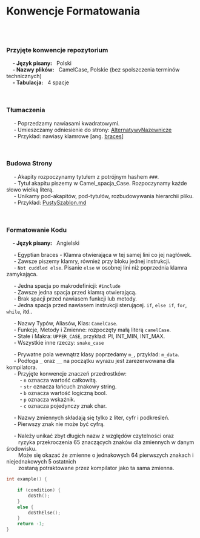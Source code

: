 # Konwencje Formatowania

<br/><br/>

### Przyjęte konwencje repozytorium
**&nbsp;&nbsp;&nbsp;&nbsp; - Język pisany:** &nbsp; Polski \
**&nbsp;&nbsp;&nbsp;&nbsp; - Nazwy plików:** &nbsp; CamelCase, Polskie (bez spolszczenia terminów technicznych) \
**&nbsp;&nbsp;&nbsp;&nbsp; - Tabulacja:** &nbsp; 4 spacje 

<br/>

### Tłumaczenia
&nbsp;&nbsp;&nbsp;&nbsp; - Poprzedzamy nawiasami kwadratowymi. \
&nbsp;&nbsp;&nbsp;&nbsp; - Umieszczamy odniesienie do strony: [AlternatywyNazewnicze](/workspace/AlternatywyNazewnicze.md) \
&nbsp;&nbsp;&nbsp;&nbsp; - Przykład: nawiasy klamrowe [ang. [braces](/workspacce/AlternatywyNazewnicze.md#ang-braces)]

<br/>

### Budowa Strony
&nbsp;&nbsp;&nbsp;&nbsp; - Akapity rozpoczynamy tytułem z potrójnym hashem `###`. \
&nbsp;&nbsp;&nbsp;&nbsp; - Tytuł akapitu piszemy w Camel_spacja_Case. Rozpoczynamy każde słowo wielką literą. \
&nbsp;&nbsp;&nbsp;&nbsp; - Unikamy pod-akapitów, pod-tytułów, rozbudowywania hierarchii pliku. \
&nbsp;&nbsp;&nbsp;&nbsp; - Przykład:  [PustySzablon.md](/workspace/PustySzablon.md)

<br/>

### Formatowanie Kodu
**&nbsp;&nbsp;&nbsp;&nbsp; - Język pisany:** &nbsp; Angielski 

&nbsp;&nbsp;&nbsp;&nbsp; - Egyptian braces - Klamra otwierająca w tej samej lini co jej nagłówek. \
&nbsp;&nbsp;&nbsp;&nbsp; - Zawsze piszemy klamry, również przy bloku jednej instrukcji. \
&nbsp;&nbsp;&nbsp;&nbsp; - `Not cuddled else`. Pisanie `else` w osobnej lini niż poprzednia klamra zamykająca.

&nbsp;&nbsp;&nbsp;&nbsp; - Jedna spacja po makrodefinicji: `#include` \
&nbsp;&nbsp;&nbsp;&nbsp; - Zawsze jedna spacja przed klamrą otwierającą. \
&nbsp;&nbsp;&nbsp;&nbsp; - Brak spacji przed nawiasem funkcji lub metody. \
&nbsp;&nbsp;&nbsp;&nbsp; - Jedna spacja przed nawiasem instrukcji sterującej. `if`, `else if`, `for`, `while`, itd..

&nbsp;&nbsp;&nbsp;&nbsp; - Nazwy Typów, Aliasów, Klas: `CamelCase`. \
&nbsp;&nbsp;&nbsp;&nbsp; - Funkcje, Metody i Zmienne: rozpoczęty małą literą `camelCase`. \
&nbsp;&nbsp;&nbsp;&nbsp; - Stałe i Makra: `UPPER_CASE`, przykład: PI, INT_MIN, INT_MAX. \
&nbsp;&nbsp;&nbsp;&nbsp; - Wszystkie inne rzeczy: `snake_case`

&nbsp;&nbsp;&nbsp;&nbsp; - Prywatne pola wewnątrz klasy poprzedamy `m_`, przykład: `m_data`. \
&nbsp;&nbsp;&nbsp;&nbsp; - Podłoga `_` oraz `__` na początku wyrazu jest zarezerwowana dla kompilatora. \
&nbsp;&nbsp;&nbsp;&nbsp; - Przyjęte konwencje znaczeń przedrostków: \
&nbsp;&nbsp;&nbsp;&nbsp;&nbsp;&nbsp;&nbsp;&nbsp; - `n` oznacza wartość całkowitą. \
&nbsp;&nbsp;&nbsp;&nbsp;&nbsp;&nbsp;&nbsp;&nbsp; - `str` oznacza łańcuch znakowy string. \
&nbsp;&nbsp;&nbsp;&nbsp;&nbsp;&nbsp;&nbsp;&nbsp; - `b` oznacza wartość logiczną bool. \
&nbsp;&nbsp;&nbsp;&nbsp;&nbsp;&nbsp;&nbsp;&nbsp; - `p` oznacza wskaźnik. \
&nbsp;&nbsp;&nbsp;&nbsp;&nbsp;&nbsp;&nbsp;&nbsp; - `c` oznacza pojedynczy znak char.

&nbsp;&nbsp;&nbsp;&nbsp; - Nazwy zmiennych składają się tylko z liter, cyfr i podkreśleń. \
&nbsp;&nbsp;&nbsp;&nbsp; - Pierwszy znak nie może być cyfrą. 

&nbsp;&nbsp;&nbsp;&nbsp; - Należy unikać zbyt długich nazw z względów czytelności oraz  \
&nbsp;&nbsp;&nbsp;&nbsp;&nbsp;&nbsp;&nbsp; ryzyka przekroczenia 65 znaczących znaków dla zmiennych w danym środowisku. \
&nbsp;&nbsp;&nbsp;&nbsp;&nbsp;&nbsp;&nbsp; Może się okazać że zmienne o jednakowych 64 pierwszych znakach i niejednakowych 5 ostatnich \
&nbsp;&nbsp;&nbsp;&nbsp;&nbsp;&nbsp;&nbsp; zostaną potraktowane przez kompilator jako ta sama zmienna. 
```Cpp
int example() {

    if (condition) {
        doSth();
    }
    else {
        doSthElse();
    }
    return -1;
}
```

<br/><br/><br/><br/>
